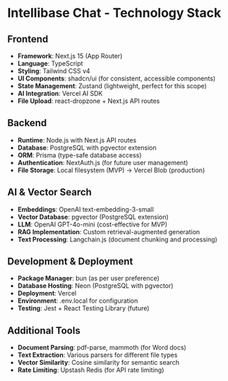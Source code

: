 # Intellibase Chat - Technology Stack

## Frontend
- **Framework**: Next.js 15 (App Router)
- **Language**: TypeScript
- **Styling**: Tailwind CSS v4
- **UI Components**: shadcn/ui (for consistent, accessible components)
- **State Management**: Zustand (lightweight, perfect for this scope)
- **AI Integration**: Vercel AI SDK
- **File Upload**: react-dropzone + Next.js API routes

## Backend
- **Runtime**: Node.js with Next.js API routes
- **Database**: PostgreSQL with pgvector extension
- **ORM**: Prisma (type-safe database access)
- **Authentication**: NextAuth.js (for future user management)
- **File Storage**: Local filesystem (MVP) → Vercel Blob (production)

## AI & Vector Search
- **Embeddings**: OpenAI text-embedding-3-small
- **Vector Database**: pgvector (PostgreSQL extension)
- **LLM**: OpenAI GPT-4o-mini (cost-effective for MVP)
- **RAG Implementation**: Custom retrieval-augmented generation
- **Text Processing**: Langchain.js (document chunking and processing)

## Development & Deployment
- **Package Manager**: bun (as per user preference)
- **Database Hosting**: Neon (PostgreSQL with pgvector)
- **Deployment**: Vercel
- **Environment**: .env.local for configuration
- **Testing**: Jest + React Testing Library (future)

## Additional Tools
- **Document Parsing**: pdf-parse, mammoth (for Word docs)
- **Text Extraction**: Various parsers for different file types
- **Vector Similarity**: Cosine similarity for semantic search
- **Rate Limiting**: Upstash Redis (for API rate limiting)
